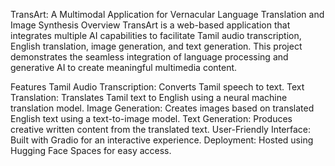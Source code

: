 TransArt: A Multimodal Application for Vernacular Language Translation and Image Synthesis
Overview
TransArt is a web-based application that integrates multiple AI capabilities to facilitate Tamil audio transcription, English translation, image generation, and text generation. This project demonstrates the seamless integration of language processing and generative AI to create meaningful multimedia content.

Features
Tamil Audio Transcription: Converts Tamil speech to text.
Text Translation: Translates Tamil text to English using a neural machine translation model.
Image Generation: Creates images based on translated English text using a text-to-image model.
Text Generation: Produces creative written content from the translated text.
User-Friendly Interface: Built with Gradio for an interactive experience.
Deployment: Hosted using Hugging Face Spaces for easy access.
